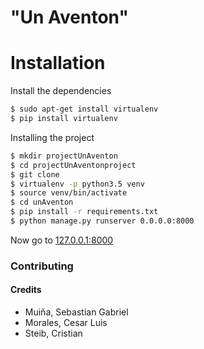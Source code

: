 # "Un Aventon"

# Installation  
Install the dependencies
```bash
$ sudo apt-get install virtualenv
$ pip install virtualenv
```
Installing the project
```bash
$ mkdir projectUnAventon
$ cd projectUnAventonproject
$ git clone 
$ virtualenv -p python3.5 venv
$ source venv/bin/activate
$ cd unAventon
$ pip install -r requirements.txt
$ python manage.py runserver 0.0.0.0:8000
```
Now go to [127.0.0.1:8000](127.0.0.1:8000)

### Contributing

#### Credits
* Muiña, Sebastian Gabriel
* Morales, Cesar Luis
* Steib, Cristian